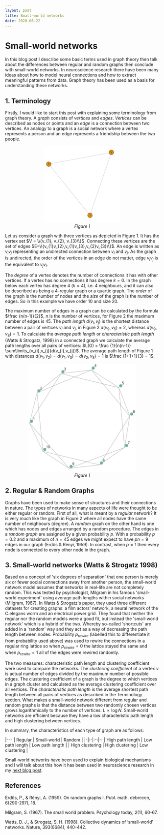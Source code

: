 ```yaml
---
layout: post
title: Small-world networks
date: 2020-06-22
---
```


# Small-world networks

In this blog post I describe some basic terms used in graph theory then talk about the differences between regular and random graphs then conclude with small-world networks.
In neuroscience research there have been many ideas about how to model neural connections and how to extract meaningful patterns from data.
Graph theory has been used as a basis for understanding these networks.

## 1. Terminology

Firstly, I would like to start this post with explaining some terminology from graph theory.
A *graph* consists of *vertices* and *edges*.
*Vertices* can be described as nodes or points and an *edge* is a connection between two vertices.
An analogy to a graph is a social network where a vertex represents a person and an edge represents a friendship between the two people.

<p align="center">
  <img src="/assets/images/smallgraph.png" width= "250" height = "250"/>
  <br/>
  <em>Figure 1</em>
</p>


Let us consider a graph with three vertices as depicted in Figure 1.
It has the vertex set $V = \\{v_{1}, v_{2}, v_{3}\\}$.
Connecting these vertices are the set of edges $E=\\{v_{1}v_{2},v_{1}v_{3},v_{2}v_{3}\\}$.
An edge is written as $v_iv_j$ representing an undirected connection between $v_i$ and $v_j$.
As the graph is undirected, the order of the vertices in an edge do not matter, edge $v_{i}v_{j}$ is the equivalent to $v_{j}v_{i}$.

The *degree* of a vertex denotes the number of connections it has with other vertices.
If a vertex has no connections it has degree $k = 0$.
In the graph below each vertex has degree 4 ($k = 4$), i.e. 4 neighbours, and it can also be described as being a 4-regular graph or a quartic graph.
The *order* of the graph is the number of nodes and the *size* of the graph is the number of edges.
So in this example we have order 10 and size 20.

The maximum number of edges in a graph can be calculated by the formula $\frac {n(n-1)}{2}$, $n$ is the number of vertices, for Figure 2 the maximum number of edges is $45$.
The *path length* $d(v_{i},v_{j})$ is the shortest distance between a pair of vertices $v_{i}$ and $v_{j}$, in Figure 2 $d(v_9,v_5) = 2$, whereas $d(v_9,v_8) = 1$.
To calculate the *average path length* or *characteristic path length* (Watts & Strogatz, 1998) in a connected graph we calculate the average path lengths over all pairs of vertices:
$L(G) = \frac {1}{n(n-1)} \sum\limits_{v_{i},v_{j}}d(v_{i},v_{j})$.
The average path length of Figure 1 with distances $d(v_{1},v_{2}) = d(v_{1},v_{3}) = d(v_{2},v_{3}) = 1$ is $\frac {1+1+1}{3} = 1$.

<p align="center">
  <img src="/assets/images/biggergraph.png" width= "350" height = "350"/>
  <br/>
  <em>Figure 1</em>
</p>

## 2. Regular & Random Graphs

Graphs have been used to make sense of structures and their connections in nature.
The types of networks in many aspects of life were thought to be either regular or random.
First of all, what is meant by a *regular* network?
It is very much like the graph in Figure 2 where all nodes have the same number of neighbours (degree).
A *random* graph on the other hand is one which has nodes and edges arranged by a random procedure.
The edges in a *random graph* are assigned by a given probability *p*.
With a probability $p = 0.2$ and a maximum of $n = 45$ edges we might expect to have $pn = 9$ edges in our graph (Erdős & Rényi, 1959).
In contrast, when $p = 1$ then every node is connected to every other node in the graph.

## 3. Small-world networks (Watts & Strogatz 1998)

Based on a concept of 'six degrees of separation' that one person is merely six or fewer social connections away from another person, the small-world network model assumes that networks in real-life are not completely random.
This was tested by psychologist, Milgram in his famous 'small-world experiment' using average path lengths within social networks (Milgram, 1967).
In Watts & Strogatz's paper, they used three different datasets for creating graphs: a film actors' network, a neural network of the C.elegans worm and an electrical power grid.
They found that neither the regular nor the random models were a good fit, but instead the 'small-world network' which is a hybrid of the two.
Whereby so-called 'shortcuts' are added in a 'random' way and they act as a way of decreasing the path length between nodes.
Probability $p_{rewire}$ (labelled this to differentiate it from probability used above) was used to rewire the connections in a regular ring lattice so when $p_{rewire} = 0$ the lattice stayed the same and when $p_{rewire} = 1$ all of the edges were rewired randomly.

The two measures: characteristic path length and clustering coefficient were used to compare the networks.
The *clustering coefficient* of a vertex $v$ is actual number of edges divided by the maximum number of possible edges.
The clustering coefficient of a graph is the degree to which vertices in a graph cluster and calculated as the average clustering coefficient over all vertices.
The *characteristic path length* is the average shortest path length between all pairs of vertices as described in the Terminology section.
What makes a small-world network different from regular and random graphs is that the distance between two randomly chosen vertices grows logarithmically to the number of vertices: $L\propto \log N$.
Small-world networks are efficient because they have a low characteristic path length and high clustering between vertices.
<!-- Small-world networks need fewer edges to achieve this. -->

In summary, the characteristics of each type of graph are as follows:

|---
| Regular | Small-world | Random  |
|-|:-|:-:|-:
| High path length | Low path length | Low path length |
| High clustering  | High clustering  | Low clustering  |


Small-world networks have been used to explain biological mechanisms and I will talk about this how it has been used in neuroscience research in my [next blog post](/).


## References

Erdős, P., & Rényi, A. (1959). On random graphs I. Publ. math. debrecen, 6(290-297), 18.

Milgram, S. (1967). The small world problem. Psychology today, 2(1), 60-67.

Watts, D. J., & Strogatz, S. H. (1998). Collective dynamics of ‘small-world’ networks. Nature, 393(6684), 440-442.
